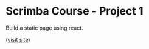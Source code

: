 # Scrimba Course - Project 1

Build a static page using react.

([visit site](https://wzh-scrimbacourse-project1.netlify.app))
